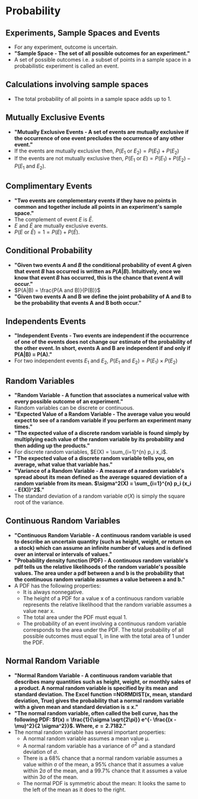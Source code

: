 # Probability

## Experiments, Sample Spaces and Events

- For any experiment, outcome is uncertain.
- **"Sample Space - The set of all possible outcomes for an experiment."**
- A set of possible outcomes i.e. a subset of points in a sample space in a probabilistic experiment is called an event.

## Calculations involving sample spaces
- The total probability of all points in a sample space adds up to 1.

## Mutually Exclusive Events

- **"Mutually Exclusive Events - A set of events are mutually exclusive if the occurrence of one event precludes the occurrence of any other event."**
- If the events are mutually exclusive then, $P(E_1$ or $E_2) = P(E_1) + P(E_2)$
- If the events are not mutually exclusive then, $P(E_1$ or $E) = P(E_1) + P(E_2) - P(E_1$ and $E_2)$.

## Complimentary Events

- **"Two events are complementary events if they have no points in common and together include all points in an experiment's sample space."**
- The complement of event $E$ is $\bar{E}$.
- $E$ and $\bar{E}$ are mutually exclusive events.
- $P(E$ or $\bar{E}) = 1 = P(E) + P(\bar{E})$.

## Conditional Probability

- **"Given two events $A$ and $B$ the conditional probability of event $A$ given that event $B$ has occurred is written as $P(A|B)$. Intuitively, once we know that event $B$ has occurred, this is the chance that event $A$ will occur."**
- $P(A|B) = \frac{P(A and B)}{P(B)}$
- **"Given two events A and B we define the joint probability of A and B to be the probability that events A and B both occur."**

## Independents Events

- **"Independent Events - Two events are independent if the occurrence of one of the events does not change our estimate of the probability of the other event. In short, events A and B are independent if and only if P(A|B) = P(A)."**
- For two independent events $E_1$ and $E_2$, $P(E_1$ and $E_2) = P(E_1) \times P(E_2)$

## Random Variables

- **"Random Variable - A function that associates a numerical value with every possible outcome of an experiment."**
- Random variables can be discrete or continuous.
- **"Expected Value of a Random Variable - The average value you would expect to see of a random variable if you perform an experiment many times."**
- **"The expected value of a discrete random variable is found simply by multiplying each value of the random variable by its probability and then adding up the products."**
- For discrete random variables, $E(X) = \sum_{i=1}^{n} p_i x_i$.
- **"The expected value of a discrete random variable tells you, on average, what value that variable has."**
- **"Variance of a Random Variable - A measure of a random variable's spread about its mean defined as the average squared deviation of a random variable from its mean. $\sigma^2(X) = \sum_{i=1}^{n} p_i (x_i - E(X))^2$."**
- The standard deviation of a random variable $\sigma(X)$ is simply the square root of the variance. 

## Continuous Random Variables

- **"Continuous Random Variable - A continuous random variable is used to describe an uncertain quantity (such as height, weight, or return on a stock) which can assume an infinite number of values and is defined over an interval or intervals of values."**
- **"Probability density function (PDF) - A continuous random variable's pdf tells us the relative likelihoods of the random variable's possible values. The area under a pdf between a and b is the probability that the continuous random variable assumes a value between a and b."**
- A PDF has the following properties:
  - It is always nonnegative.
  - The height of a PDF for a value x of a continuous random variable represents the relative likelihood that the random variable assumes a value near x.
  - The total area under the PDF must equal 1.
  - The probability of an event involving a continuous random variable corresponds to the area under the PDF. The total probability of all possible outcomes must equal 1, in line with the total area of 1 under the PDF.

## Normal Random Variable

- **"Normal Random Variable - A continuous random variable that describes many quantities such as height, weight, or monthly sales of a product. A normal random variable is specified by its mean and standard deviation. The Excel function =NORMDIST(x, mean, standard deviation, True) gives the probability that a normal random variable with a given mean and standard deviation is ≤ x."**
- **"The normal random variable, often called the bell curve, has the following PDF: $f(x) = \frac{1}{\sigma \sqrt{2\pi}} e^{- \frac{(x - \mu)^2}{2 \sigma^2}}$. Where, $e=2.7182$."**
- The normal random variable has several important properties:
  - A normal random variable assumes a mean value μ.
  - A normal random variable has a variance of $\sigma^2$ and a standard deviation of $\sigma$.
  - There is a 68% chance that a normal random variable assumes a value within σ of the mean, a 95% chance that it assumes a value within 2σ of the mean, and a 99.7% chance that it assumes a value within 3σ of the mean.
  - The normal PDF is symmetric about the mean: It looks the same to the left of the mean as it does to the right.
